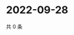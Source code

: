 # 2022-09-28

共 0 条

<!-- BEGIN WEIBO -->
<!-- 最后更新时间 Wed Sep 28 2022 03:21:28 GMT+0800 (China Standard Time) -->

<!-- END WEIBO -->

